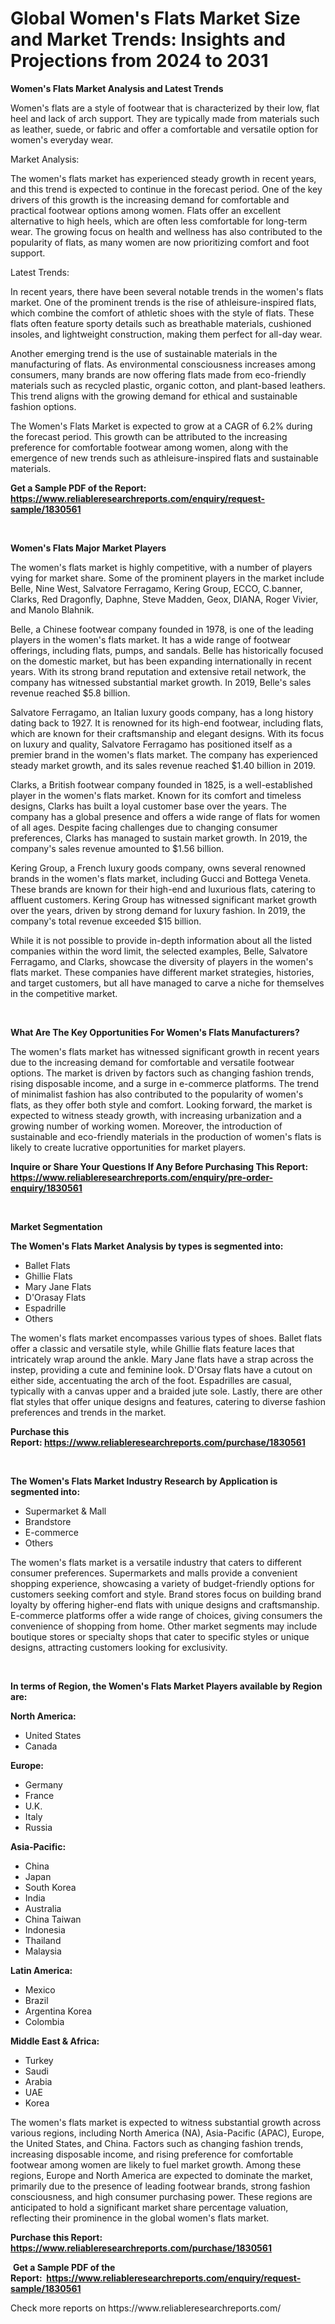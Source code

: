<p><h1>Global Women's Flats Market Size and Market Trends: Insights and Projections from 2024 to 2031</h1></p><p><strong>Women's Flats Market Analysis and Latest Trends</strong></p>
<p><p>Women's flats are a style of footwear that is characterized by their low, flat heel and lack of arch support. They are typically made from materials such as leather, suede, or fabric and offer a comfortable and versatile option for women's everyday wear.</p><p>Market Analysis:</p><p>The women's flats market has experienced steady growth in recent years, and this trend is expected to continue in the forecast period. One of the key drivers of this growth is the increasing demand for comfortable and practical footwear options among women. Flats offer an excellent alternative to high heels, which are often less comfortable for long-term wear. The growing focus on health and wellness has also contributed to the popularity of flats, as many women are now prioritizing comfort and foot support.</p><p>Latest Trends:</p><p>In recent years, there have been several notable trends in the women's flats market. One of the prominent trends is the rise of athleisure-inspired flats, which combine the comfort of athletic shoes with the style of flats. These flats often feature sporty details such as breathable materials, cushioned insoles, and lightweight construction, making them perfect for all-day wear.</p><p>Another emerging trend is the use of sustainable materials in the manufacturing of flats. As environmental consciousness increases among consumers, many brands are now offering flats made from eco-friendly materials such as recycled plastic, organic cotton, and plant-based leathers. This trend aligns with the growing demand for ethical and sustainable fashion options.</p><p>The Women's Flats Market is expected to grow at a CAGR of 6.2% during the forecast period. This growth can be attributed to the increasing preference for comfortable footwear among women, along with the emergence of new trends such as athleisure-inspired flats and sustainable materials.</p></p>
<p><strong>Get a Sample PDF of the Report:&nbsp; <a href="https://www.reliableresearchreports.com/enquiry/request-sample/1830561">https://www.reliableresearchreports.com/enquiry/request-sample/1830561</a></strong></p>
<p>&nbsp;</p>
<p><strong>Women's Flats Major Market Players</strong></p>
<p><p>The women's flats market is highly competitive, with a number of players vying for market share. Some of the prominent players in the market include Belle, Nine West, Salvatore Ferragamo, Kering Group, ECCO, C.banner, Clarks, Red Dragonfly, Daphne, Steve Madden, Geox, DIANA, Roger Vivier, and Manolo Blahnik.</p><p>Belle, a Chinese footwear company founded in 1978, is one of the leading players in the women's flats market. It has a wide range of footwear offerings, including flats, pumps, and sandals. Belle has historically focused on the domestic market, but has been expanding internationally in recent years. With its strong brand reputation and extensive retail network, the company has witnessed substantial market growth. In 2019, Belle's sales revenue reached $5.8 billion.</p><p>Salvatore Ferragamo, an Italian luxury goods company, has a long history dating back to 1927. It is renowned for its high-end footwear, including flats, which are known for their craftsmanship and elegant designs. With its focus on luxury and quality, Salvatore Ferragamo has positioned itself as a premier brand in the women's flats market. The company has experienced steady market growth, and its sales revenue reached $1.40 billion in 2019.</p><p>Clarks, a British footwear company founded in 1825, is a well-established player in the women's flats market. Known for its comfort and timeless designs, Clarks has built a loyal customer base over the years. The company has a global presence and offers a wide range of flats for women of all ages. Despite facing challenges due to changing consumer preferences, Clarks has managed to sustain market growth. In 2019, the company's sales revenue amounted to $1.56 billion.</p><p>Kering Group, a French luxury goods company, owns several renowned brands in the women's flats market, including Gucci and Bottega Veneta. These brands are known for their high-end and luxurious flats, catering to affluent customers. Kering Group has witnessed significant market growth over the years, driven by strong demand for luxury fashion. In 2019, the company's total revenue exceeded $15 billion.</p><p>While it is not possible to provide in-depth information about all the listed companies within the word limit, the selected examples, Belle, Salvatore Ferragamo, and Clarks, showcase the diversity of players in the women's flats market. These companies have different market strategies, histories, and target customers, but all have managed to carve a niche for themselves in the competitive market.</p></p>
<p>&nbsp;</p>
<p><strong>What Are The Key Opportunities For Women's Flats Manufacturers?</strong></p>
<p><p>The women's flats market has witnessed significant growth in recent years due to the increasing demand for comfortable and versatile footwear options. The market is driven by factors such as changing fashion trends, rising disposable income, and a surge in e-commerce platforms. The trend of minimalist fashion has also contributed to the popularity of women's flats, as they offer both style and comfort. Looking forward, the market is expected to witness steady growth, with increasing urbanization and a growing number of working women. Moreover, the introduction of sustainable and eco-friendly materials in the production of women's flats is likely to create lucrative opportunities for market players.</p></p>
<p><strong>Inquire or Share Your Questions If Any Before Purchasing This Report: <a href="https://www.reliableresearchreports.com/enquiry/pre-order-enquiry/1830561">https://www.reliableresearchreports.com/enquiry/pre-order-enquiry/1830561</a></strong></p>
<p>&nbsp;</p>
<p><strong>Market Segmentation</strong></p>
<p><strong>The Women's Flats Market Analysis by types is segmented into:</strong></p>
<p><ul><li>Ballet Flats</li><li>Ghillie Flats</li><li>Mary Jane Flats</li><li>D'Orasay Flats</li><li>Espadrille</li><li>Others</li></ul></p>
<p><p>The women's flats market encompasses various types of shoes. Ballet flats offer a classic and versatile style, while Ghillie flats feature laces that intricately wrap around the ankle. Mary Jane flats have a strap across the instep, providing a cute and feminine look. D'Orsay flats have a cutout on either side, accentuating the arch of the foot. Espadrilles are casual, typically with a canvas upper and a braided jute sole. Lastly, there are other flat styles that offer unique designs and features, catering to diverse fashion preferences and trends in the market.</p></p>
<p><strong>Purchase this Report:&nbsp;<a href="https://www.reliableresearchreports.com/purchase/1830561">https://www.reliableresearchreports.com/purchase/1830561</a></strong></p>
<p>&nbsp;</p>
<p><strong>The Women's Flats Market Industry Research by Application is segmented into:</strong></p>
<p><ul><li>Supermarket & Mall</li><li>Brandstore</li><li>E-commerce</li><li>Others</li></ul></p>
<p><p>The women's flats market is a versatile industry that caters to different consumer preferences. Supermarkets and malls provide a convenient shopping experience, showcasing a variety of budget-friendly options for customers seeking comfort and style. Brand stores focus on building brand loyalty by offering higher-end flats with unique designs and craftsmanship. E-commerce platforms offer a wide range of choices, giving consumers the convenience of shopping from home. Other market segments may include boutique stores or specialty shops that cater to specific styles or unique designs, attracting customers looking for exclusivity.</p></p>
<p>&nbsp;</p>
<p><strong>In terms of Region, the Women's Flats Market Players available by Region are:</strong></p>
<p>
    <p> <strong> North America: </strong>
        <ul>
            <li>United States</li>
            <li>Canada</li>
        </ul>
        </p> 
    <p> <strong> Europe: </strong>
        <ul>
            <li>Germany</li>
            <li>France</li>
            <li>U.K.</li>
            <li>Italy</li>
            <li>Russia</li>
        </ul>
        </p> 
    <p> <strong> Asia-Pacific: </strong>
        <ul>
            <li>China</li>
            <li>Japan</li>
            <li>South Korea</li>
            <li>India</li>
            <li>Australia</li>
            <li>China Taiwan</li>
            <li>Indonesia</li>
            <li>Thailand</li>
            <li>Malaysia</li>
        </ul>
        </p> 
    <p> <strong> Latin America: </strong>
        <ul>
            <li>Mexico</li>
            <li>Brazil</li>
            <li>Argentina Korea</li>
            <li>Colombia</li>
        </ul>
        </p> 
    <p> <strong> Middle East & Africa: </strong>
        <ul>
            <li>Turkey</li>
            <li>Saudi</li>
            <li>Arabia</li>
            <li>UAE</li>
            <li>Korea</li>
        </ul>
    </p>
    </p>
<p><p>The women's flats market is expected to witness substantial growth across various regions, including North America (NA), Asia-Pacific (APAC), Europe, the United States, and China. Factors such as changing fashion trends, increasing disposable income, and rising preference for comfortable footwear among women are likely to fuel market growth. Among these regions, Europe and North America are expected to dominate the market, primarily due to the presence of leading footwear brands, strong fashion consciousness, and high consumer purchasing power. These regions are anticipated to hold a significant market share percentage valuation, reflecting their prominence in the global women's flats market.</p></p>
<p><strong>Purchase this Report: <a href="https://www.reliableresearchreports.com/purchase/1830561">https://www.reliableresearchreports.com/purchase/1830561</a></strong></p>
<p>&nbsp;<strong>Get a Sample PDF of the Report:&nbsp;&nbsp;<a href="https://www.reliableresearchreports.com/enquiry/request-sample/1830561">https://www.reliableresearchreports.com/enquiry/request-sample/1830561</a></strong></p>
<p><strong></strong></p>
<p>Check more reports on https://www.reliableresearchreports.com/</p>